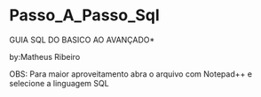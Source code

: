 # Passo_A_Passo_Sql
GUIA SQL DO BASICO AO AVANÇADO* 

by:Matheus Ribeiro

OBS: Para maior aproveitamento abra o arquivo com Notepad++ e selecione a linguagem SQL
